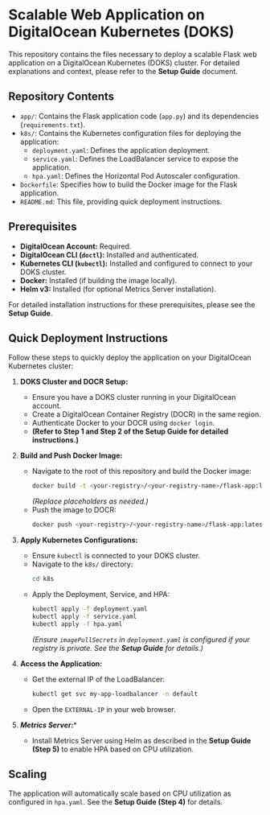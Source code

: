 # Scalable Web Application on DigitalOcean Kubernetes (DOKS)

This repository contains the files necessary to deploy a scalable Flask web application on a DigitalOcean Kubernetes (DOKS) cluster. For detailed explanations and context, please refer to the **Setup Guide** document.

## Repository Contents

* `app/`: Contains the Flask application code (`app.py`) and its dependencies (`requirements.txt`).
* `k8s/`: Contains the Kubernetes configuration files for deploying the application:
    * `deployment.yaml`: Defines the application deployment.
    * `service.yaml`: Defines the LoadBalancer service to expose the application.
    * `hpa.yaml`: Defines the Horizontal Pod Autoscaler configuration.
* `Dockerfile`: Specifies how to build the Docker image for the Flask application.
* `README.md`: This file, providing quick deployment instructions.

## Prerequisites

* **DigitalOcean Account:** Required.
* **DigitalOcean CLI (`doctl`):** Installed and authenticated.
* **Kubernetes CLI (`kubectl`):** Installed and configured to connect to your DOKS cluster.
* **Docker:** Installed (if building the image locally).
* **Helm v3:** Installed (for optional Metrics Server installation).

For detailed installation instructions for these prerequisites, please see the **Setup Guide**.

## Quick Deployment Instructions

Follow these steps to quickly deploy the application on your DigitalOcean Kubernetes cluster:

1.  **DOKS Cluster and DOCR Setup:**
    * Ensure you have a DOKS cluster running in your DigitalOcean account.
    * Create a DigitalOcean Container Registry (DOCR) in the same region.
    * Authenticate Docker to your DOCR using `docker login`.
    * **(Refer to Step 1 and Step 2 of the Setup Guide for detailed instructions.)**

2.  **Build and Push Docker Image:**
    * Navigate to the root of this repository and build the Docker image:
        ```bash
        docker build -t <your-registry>/<your-registry-name>/flask-app:latest .
        ```
        *(Replace placeholders as needed.)*
    * Push the image to DOCR:
        ```bash
        docker push <your-registry>/<your-registry-name>/flask-app:latest
        ```

3.  **Apply Kubernetes Configurations:**
    * Ensure `kubectl` is connected to your DOKS cluster.
    * Navigate to the `k8s/` directory:
        ```bash
        cd k8s
        ```
    * Apply the Deployment, Service, and HPA:
        ```bash
        kubectl apply -f deployment.yaml
        kubectl apply -f service.yaml
        kubectl apply -f hpa.yaml
        ```
        *(Ensure `imagePullSecrets` in `deployment.yaml` is configured if your registry is private. See the **Setup Guide** for details.)*

4.  **Access the Application:**
    * Get the external IP of the LoadBalancer:
        ```bash
        kubectl get svc my-app-loadbalancer -n default
        ```
    * Open the `EXTERNAL-IP` in your web browser.

5.  ***Metrics Server:****
    * Install Metrics Server using Helm as described in the **Setup Guide (Step 5)** to enable HPA based on CPU utilization.

## Scaling

The application will automatically scale based on CPU utilization as configured in `hpa.yaml`. See the **Setup Guide (Step 4)** for details.
